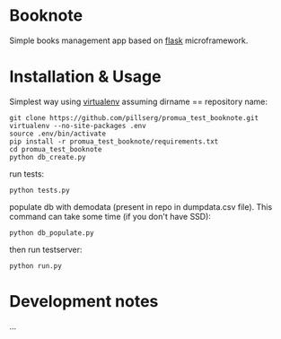 # Booknote

Simple books management app based on [flask] microframework.

# Installation & Usage
Simplest way using [virtualenv] assuming dirname == repository name:

    git clone https://github.com/pillserg/promua_test_booknote.git
    virtualenv --no-site-packages .env
    source .env/bin/activate
    pip install -r promua_test_booknote/requirements.txt
    cd promua_test_booknote
    python db_create.py

run tests:

    python tests.py

populate db with demodata (present in repo in dumpdata.csv file). This command can take some time (if you don't have SSD):

    python db_populate.py
    
then run testserver:

    python run.py

    
    
# Development notes
...


[flask]: http://flask.pocoo.org/
[virtualenv]: http://pypi.python.org/pypi/virtualenv